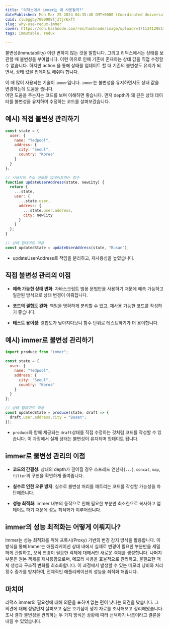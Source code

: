```yaml
---
title: "리덕스에서 immer는 왜 사용될까?"
datePublished: Mon Mar 25 2024 04:35:48 GMT+0000 (Coordinated Universal Time)
cuid: clu6ggby7000908lj3tjr6xft
slug: why-use-redux-immer
cover: https://cdn.hashnode.com/res/hashnode/image/upload/v1711341295112/5e72c0e8-d4cc-4c47-a596-b949fdb19e3a.webp
tags: immutable, redux

---
```


불변성(Immutability) 이란 변하지 않는 것을 말합니다. 그리고 리덕스에서는 상태를 보관할 때 불변성을 부여합니다. 이런 이유로 인해 기존에 존재하는 상태 값을 직접 수정할 수 없습니다. 하지만 action 을 통해 상태를 업데이트 할 때 기존의 불변성도 유지가 되면서, 상태 값을 업데이트 해줘야 합니다.

이 때 많이 사용되는 기술이 `immer`입니다. `immer`는 불변성을 유지하면서도 상태 값을 변경하는데 도움을 줍니다.  
어떤 도움을 주는지는 코드를 보며 이해하면 좋습니다. 먼저 depth가 꽤 깊은 상태 데이터를 불변성을 유지하며 수정하는 코드를 살펴보겠습니다.

## **예시) 직접 불변성 관리하기**

```javascript
const state = {
  user: {
    name: "Tedpool",
    address: {
      city: "Seoul",
      country: "Korea"
    }
  }
};

// 사용자의 주소 정보를 업데이트하는 함수
function updateUserAddress(state, newCity) {
  return {
    ...state,
    user: {
      ...state.user,
      address: {
        ...state.user.address,
        city: newCity
      }
    }
  };
}

// 상태 업데이트 적용
const updatedState = updateUserAddress(state, "Busan");
```

* updateUserAddress로 책임을 분리하고, 재사용성을 높였습니다.
    

## 직접 불변성 관리의 이점

* **예측 가능한 상태 변화**: 자바스크립트 범용 문법만을 사용하기 때문에 예측 가능하고 일관된 방식으로 상태 변경이 이뤄집니다.
    
* **코드의 결합도 완화**: 책임을 명확하게 분리할 수 있고, 재사용 가능한 코드를 작성하기 좋습니다.
    
* **테스트 용이성**: 결합도가 낮아지다보니 함수 단위로 테스트하기가 더 용이합니다.
    

## **예시) immer로 불변성 관리하기**

```javascript
import produce from "immer";

const state = {
  user: {
    name: "Tedpool",
    address: {
      city: "Seoul",
      country: "Korea"
    }
  }
};

// 상태 업데이트 적용
const updatedState = produce(state, draft => {
  draft.user.address.city = "Busan";
});
```

* `produce`와 함께 제공되는 `draft`상태를 직접 수정하는 것처럼 코드를 작성할 수 있습니다. 이 과정에서 실제 상태는 불변성이 유지되며 업데이트 됩니다.
    

## immer로 불변성 관리의 이점

* **코드의 간결성**: 상태의 depth가 깊어질 경우 스프레드 연산자(`...`), `concat`, `map`, `filter`의 구현을 확연하게 줄여줍니다.
    
* **실수로 인한 오류 방지**: 실수로 불변성 처리를 깨트리는 코드를 작성할 가능성을 차단해줍니다.
    
* **성능 최적화**: immer 내부의 동작으로 인해 필요한 부분만 최소한으로 복사하고 업데이트 하기 때문에 성능 최적화가 이루어집니다.
    

## immer의 성능 최적화는 어떻게 이뤄지나?

Immer는 성능 최적화를 위해 프록시(Proxy) 기반의 변경 감지 방식을 활용합니다. 이 방식을 통해 Immer는 애플리케이션 상태 내에서 실제로 변경이 필요한 부분만을 세밀하게 관찰하고, 오직 변경이 필요한 객체에 대해서만 새로운 객체를 생성합니다. 나머지 부분은 원본 객체를 재사용함으로써, 메모리 사용을 효율적으로 관리하고, 불필요한 객체 생성과 구조적 변화를 최소화합니다. 이 과정에서 발생할 수 있는 메모리 낭비와 처리 횟수 증가를 방지하여, 전체적인 애플리케이션의 성능을 최적화 해줍니다.

## 마치며

리덕스 immer의 필요성에 대해 의문을 표하며 없는 편이 낫다는 의견을 봤습니다. 그 의견에 대해 정말인지 살펴보고 싶은 호기심이 생겨 자료를 조사해보고 정리해봤습니다. 조사 결과 불변성을 관리하는 두 가지 방식은 상황에 따라 선택하기 나름이라고 결론을 내릴 수 있었습니다.